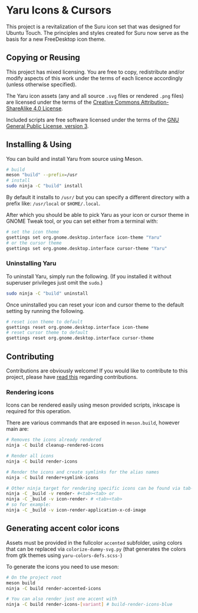 Yaru Icons & Cursors
====================

This project is a revitalization of the Suru icon set that was designed for Ubuntu Touch. The principles and styles created for Suru now serve as the basis for a new FreeDesktop icon theme.

## Copying or Reusing

This project has mixed licensing. You are free to copy, redistribute and/or modify aspects of this work under the terms of each licence accordingly (unless otherwise specified).

The Yaru icon assets (any and all source `.svg` files or rendered `.png` files) are licensed under the terms of the [Creative Commons Attribution-ShareAlike 4.0 License](https://creativecommons.org/licenses/by-sa/4.0/).

Included scripts are free software licensed under the terms of the [GNU General Public License, version 3](https://www.gnu.org/licenses/gpl-3.0.txt).

## Installing & Using

You can build and install Yaru from source using Meson.

```bash
# build
meson "build" --prefix=/usr
# install
sudo ninja -C "build" install
```

By default it installs to `/usr/` but you can specify a different directory with a prefix like: `/usr/local` or `$HOME/.local`.

After which you should be able to pick Yaru as your icon or cursor theme in GNOME Tweak tool, or you can set either from a terminal with:

```bash
# set the icon theme
gsettings set org.gnome.desktop.interface icon-theme "Yaru"
# or the cursor theme
gsettings set org.gnome.desktop.interface cursor-theme "Yaru"
```

### Uninstalling Yaru

To uninstall Yaru, simply run the following. (If you installed it without superuser privileges just omit the  `sudo`.)

```bash
sudo ninja -C "build" uninstall
```

Once uninstalled you can reset your icon and cursor theme to the default setting by running the following.

```bash
# reset icon theme to default
gsettings reset org.gnome.desktop.interface icon-theme
# reset cursor theme to default
gsettings reset org.gnome.desktop.interface cursor-theme
```

## Contributing

Contributions are obviously welcome! If you would like to contribute to this project, please have [read this](/CONTRIBUTING.md) regarding contributions.

### Rendering icons

Icons can be rendered easily using meson provided scripts, inkscape is required for this operation.

There are various commands that are exposed in `meson.build`, however main are:

```bash
# Removes the icons already rendered
ninja -C build cleanup-rendered-icons

# Render all icons
ninja -C build render-icons

# Render the icons and create symlinks for the alias names
ninja -C build render+symlink-icons

# Other ninja target for rendering specific icons can be found via tab-completion, such as
ninja -C _build -v render- #<tab><tab> or
ninja -C _build -v icon-render- # <tab><tab>
# so for example:
ninja -C _build -v icon-render-application-x-cd-image
```

## Generating accent color icons

Assets must be provided in the fullcolor `accented` subfolder, using colors that can be replaced via `colorize-dummy-svg.py`
(that generates the colors from gtk themes using `yaru-colors-defs.scss·`)

To generate the icons you need to use meson:

```bash
# On the project root
meson build
ninja -C build render-accented-icons

# You can also render just one accent with
ninja -C build render-icons-[variant] # build-render-icons-blue

```
